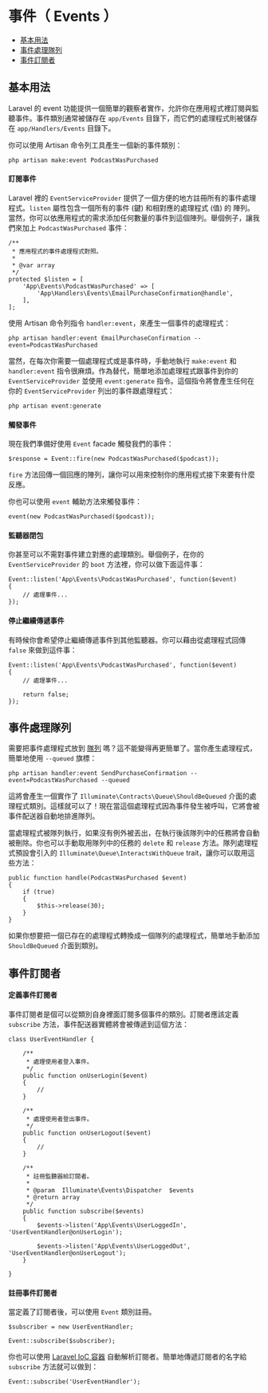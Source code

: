 # 事件（ Events ）

- [基本用法](#basic-usage)
- [事件處理隊列](#queued-event-handlers)
- [事件訂閱者](#event-subscribers)

<a name="basic-usage"></a>
## 基本用法

Laravel 的 event 功能提供一個簡單的觀察者實作，允許你在應用程式裡訂閱與監聽事件。事件類別通常被儲存在 `app/Events` 目錄下，而它們的處理程式則被儲存在 `app/Handlers/Events` 目錄下。

你可以使用 Artisan 命令列工具產生一個新的事件類別：

	php artisan make:event PodcastWasPurchased

#### 訂閱事件

Laravel 裡的 `EventServiceProvider` 提供了一個方便的地方註冊所有的事件處理程式。`listen` 屬性包含一個所有的事件 (鍵) 和相對應的處理程式 (值) 的 陣列。當然，你可以依應用程式的需求添加任何數量的事件到這個陣列。舉個例子，讓我們來加上 `PodcastWasPurchased` 事件：

	/**
	 * 應用程式的事件處理程式對照。
	 *
	 * @var array
	 */
	protected $listen = [
		'App\Events\PodcastWasPurchased' => [
			'App\Handlers\Events\EmailPurchaseConfirmation@handle',
		],
	];

使用 Artisan 命令列指令 `handler:event`，來產生一個事件的處理程式：

	php artisan handler:event EmailPurchaseConfirmation --event=PodcastWasPurchased

當然，在每次你需要一個處理程式或是事件時，手動地執行 `make:event` 和 `handler:event` 指令很麻煩。作為替代，簡單地添加處理程式跟事件到你的 `EventServiceProvider` 並使用 `event:generate` 指令。這個指令將會產生任何在你的 `EventServiceProvider` 列出的事件跟處理程式：

	php artisan event:generate

#### 觸發事件

現在我們準備好使用 `Event` facade 觸發我們的事件：

	$response = Event::fire(new PodcastWasPurchased($podcast));

`fire` 方法回傳一個回應的陣列，讓你可以用來控制你的應用程式接下來要有什麼反應。

你也可以使用 `event` 輔助方法來觸發事件：

	event(new PodcastWasPurchased($podcast));

#### 監聽器閉包

你甚至可以不需對事件建立對應的處理類別。舉個例子，在你的 `EventServiceProvider` 的 `boot` 方法裡，你可以做下面這件事：

	Event::listen('App\Events\PodcastWasPurchased', function($event)
	{
		// 處理事件...
	});

#### 停止繼續傳遞事件

有時候你會希望停止繼續傳遞事件到其他監聽器。你可以藉由從處理程式回傳 `false` 來做到這件事：

	Event::listen('App\Events\PodcastWasPurchased', function($event)
	{
		// 處理事件...

		return false;
	});

<a name="queued-event-handlers"></a>
## 事件處理隊列

需要把事件處理程式放到 [隊列](/docs/5.0/queues) 嗎？這不能變得再更簡單了。當你產生處理程式，簡單地使用 `--queued` 旗標：

	php artisan handler:event SendPurchaseConfirmation --event=PodcastWasPurchased --queued

這將會產生一個實作了 `Illuminate\Contracts\Queue\ShouldBeQueued` 介面的處理程式類別。這樣就可以了！現在當這個處理程式因為事件發生被呼叫，它將會被事件配送器自動地排進隊列。

當處理程式被隊列執行，如果沒有例外被丟出，在執行後該隊列中的任務將會自動被刪除。你也可以手動取用隊列中的任務的 `delete` 和 `release` 方法。隊列處理程式預設會引入的 `Illuminate\Queue\InteractsWithQueue` trait，讓你可以取用這些方法：

	public function handle(PodcastWasPurchased $event)
	{
		if (true)
		{
			$this->release(30);
		}
	}

如果你想要把一個已存在的處理程式轉換成一個隊列的處理程式，簡單地手動添加 `ShouldBeQueued` 介面到類別。

<a name="event-subscribers"></a>
## 事件訂閱者

#### 定義事件訂閱者

事件訂閱者是個可以從類別自身裡面訂閱多個事件的類別。訂閱者應該定義 `subscribe` 方法，事件配送器實體將會被傳遞到這個方法：

	class UserEventHandler {

		/**
		 * 處理使用者登入事件。
		 */
		public function onUserLogin($event)
		{
			//
		}

		/**
		 * 處理使用者登出事件。
		 */
		public function onUserLogout($event)
		{
			//
		}

		/**
		 * 註冊監聽器給訂閱者。
		 *
		 * @param  Illuminate\Events\Dispatcher  $events
		 * @return array
		 */
		public function subscribe($events)
		{
			$events->listen('App\Events\UserLoggedIn', 'UserEventHandler@onUserLogin');

			$events->listen('App\Events\UserLoggedOut', 'UserEventHandler@onUserLogout');
		}

	}

#### 註冊事件訂閱者

當定義了訂閱者後，可以使用 `Event` 類別註冊。

	$subscriber = new UserEventHandler;

	Event::subscribe($subscriber);

你也可以使用 [Laravel IoC 容器](/docs/5.0/container) 自動解析訂閱者。簡單地傳遞訂閱者的名字給 `subscribe` 方法就可以做到：

	Event::subscribe('UserEventHandler');

